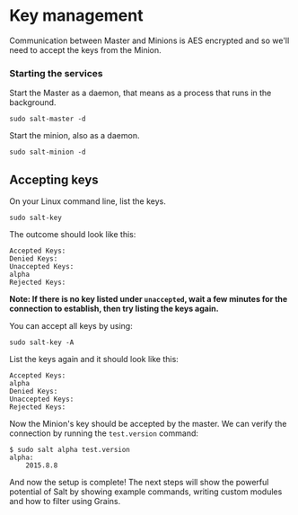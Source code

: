 # Key management
Communication between Master and Minions is AES encrypted and so we'll need to accept the keys from the Minion.

### Starting the services
Start the Master as a daemon, that means as a process that runs in the background.
```
sudo salt-master -d
```

Start the minion, also as a daemon.
```
sudo salt-minion -d
```

## Accepting keys

On your Linux command line, list the keys.
```
sudo salt-key
```

The outcome should look like this:
```
Accepted Keys:
Denied Keys:
Unaccepted Keys:
alpha
Rejected Keys:
```

**Note: If there is no key listed under `unaccepted`, wait a few minutes for the connection to establish, then try listing the keys again.**

You can accept all keys by using:
```
sudo salt-key -A
```

List the keys again and it should look like this:
```
Accepted Keys:
alpha
Denied Keys:
Unaccepted Keys:
Rejected Keys:
```

Now the Minion's key should be accepted by the master. We can verify the connection by running the `test.version` command:
```
$ sudo salt alpha test.version
alpha:
    2015.8.8
```

And now the setup is complete! The next steps will show the powerful potential of Salt by showing example commands, writing custom modules and how to filter using Grains. 